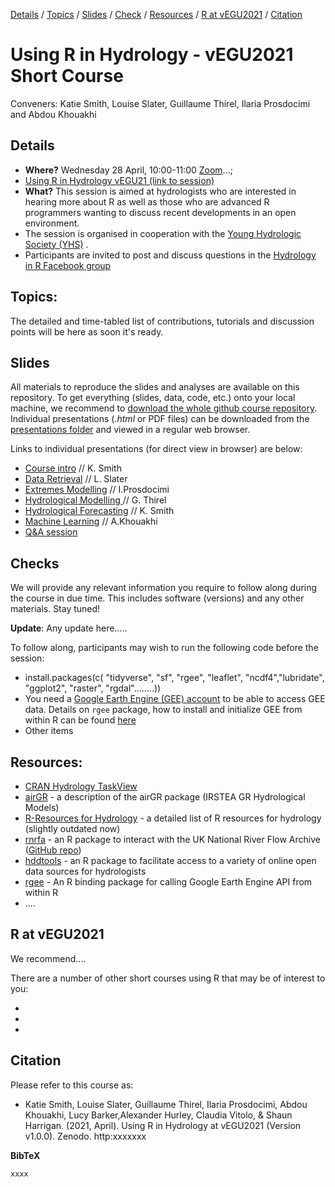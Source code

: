 
[Details](#Details) 
/ [Topics](#Topics) 
/ [Slides](#Slides) 
/ [Check](#Checks) 
/ [Resources](#Resources) 
/ [R at vEGU2021](#r-at-egu2021)
/ [Citation](#Citation)

# Using R in Hydrology - vEGU2021 Short Course

Conveners: Katie Smith, Louise Slater, Guillaume Thirel, Ilaria Prosdocimi and Abdou Khouakhi


## Details 
- **Where?** Wednesday 28 April, 10:00-11:00 [Zoom]()...; 
- [Using R in Hydrology vEGU21 (link to session)](https://meetingorganizer.copernicus.org/EGU21/session/38926 "Link to vEGU Session Description")
- **What?** This session is aimed at hydrologists who are interested in hearing more about R as well as those who are advanced R programmers wanting to discuss recent developments in an open environment. 
- The session is organised in cooperation with the [Young Hydrologic Society (YHS)](https://younghs.com/ "Young Hydrologic Society website") .
- Participants are invited to post and discuss questions in the [Hydrology in R Facebook group](https://www.facebook.com/groups/1130214777123909/ "link to Hydro-R Facebook group")

## Topics:
The detailed and time-tabled list of contributions, tutorials and discussion points will be here as soon it's ready.

## Slides
All materials to reproduce the slides and analyses are available on this repository.
To get everything (slides, data, code, etc.) onto your local machine, we recommend to [download the whole github course repository](https://codeload.github.com/hydrosoc/rhydro_vEGU21/zip/master). Individual presentations (*.html* or PDF files) can be downloaded from the [presentations folder](./presentations) and viewed in a regular web browser.

Links to individual presentations (for direct view in browser) are below:


- [Course intro]() // K. Smith
- [Data Retrieval]() // L. Slater 
- [Extremes Modelling]() // I.Prosdocimi
- [Hydrological Modelling ]() // G. Thirel
- [Hydrological Forecasting]() // K. Smith
- [Machine Learning]() // A.Khouakhi
- [Q&A session]() 
## Checks
We will provide any relevant information you require to follow along during the course in due time. This includes software (versions) and any other materials. Stay tuned!  

**Update**: 
Any update here.....


To follow along, participants may wish to run the following code before the session: 

- install.packages(c( "tidyverse", "sf", "rgee", "leaflet", "ncdf4","lubridate", "ggplot2", "raster", "rgdal"........))
- You need a [Google Earth Engine (GEE) account](https://signup.earthengine.google.com/#!/) to be able to access GEE data. Details on `rgee` package, how to install and initialize GEE from within R can be found [here](https://r-spatial.github.io/rgee/) 
- Other items                



## Resources:
- [CRAN Hydrology TaskView](https://cran.r-project.org/web/views/Hydrology.html "Hydrology TaskView on CRAN")
- <a href="https://odelaigue.github.io/airGR/" rel="nofollow">airGR</a> - a description of the airGR package (IRSTEA GR Hydrological Models)
- <a href="http://abouthydrology.blogspot.co.uk/2012/08/r-resources-for-hydrologists.html" rel="nofollow">R-Resources for Hydrology</a> - a detailed list of R resources for hydrology (slightly outdated now)
- <a href="https://journal.r-project.org/archive/2016/RJ-2016-036/RJ-2016-036.pdf" rel="nofollow">rnrfa</a> - an R package to interact with the UK National River Flow Archive ([GitHub repo](https://github.com/cvitolo/rnrfa))
- <a href="https://ropensci.github.io/hddtools/" rel="nofollow">hddtools</a> - an R package to facilitate access to a variety of online open data sources for hydrologists
- <a href="https://r-spatial.github.io/rgee/index.html" rel="nofollow">rgee</a> - An R binding package for calling Google Earth Engine API from within R
- ....


## R at vEGU2021

We recommend....

There are a number of other short courses using R that may be of interest to you:

-
-
- 



 ## Citation
Please refer to this course as:
* Katie Smith, Louise Slater, Guillaume Thirel, Ilaria Prosdocimi, Abdou Khouakhi, Lucy Barker,Alexander Hurley, Claudia Vitolo, & Shaun Harrigan. (2021, April). Using R in Hydrology at vEGU2021 (Version v1.0.0). Zenodo. http:xxxxxxx

**BibTeX**
```
xxxx
```
